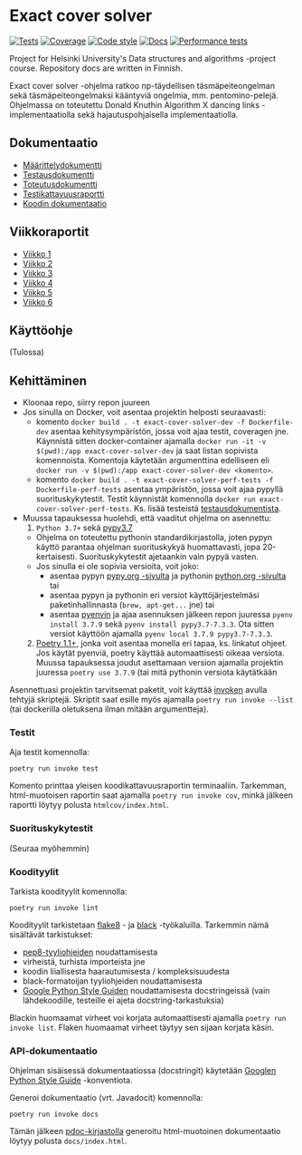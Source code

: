 # Exact cover solver

[![Tests](https://github.com/otahontas/exact-cover-solver/workflows/Tests/badge.svg)](https://github.com/otahontas/exact-cover-solver/actions?query=workflow%3ATests)
[![Coverage](https://coveralls.io/repos/github/otahontas/exact-cover-solver/badge.svg?branch=master)](https://coveralls.io/github/otahontas/exact-cover-solver?branch=master)
[![Code style](https://github.com/otahontas/exact-cover-solver/workflows/Code%20style/badge.svg)](https://github.com/otahontas/exact-cover-solver/actions?query=workflow%3A%22Code+style%22)
[![Docs](https://github.com/otahontas/exact-cover-solver/workflows/Docs/badge.svg)](https://github.com/otahontas/exact-cover-solver/actions?query=workflow%4ADocs)
[![Performance tests](https://github.com/otahontas/exact-cover-solver/workflows/Performance%20tests/badge.svg)](https://github.com/otahontas/exact-cover-solver/actions?query=workflow%3A%22Performance+tests%22)

Project for Helsinki University's Data structures and algorithms -project course. Repository docs are written in Finnish.

Exact cover solver -ohjelma ratkoo np-täydellisen täsmäpeiteongelman sekä täsmäpeiteongelmaksi kääntyviä ongelmia, mm. pentomino-pelejä. Ohjelmassa on toteutettu Donald Knuthin Algorithm X dancing links -implementaatiolla sekä hajautuspohjaisella implementaatiolla.

## Dokumentaatio
- [Määrittelydokumentti](docs/maarittely.md)
- [Testausdokumentti](docs/testaus.md)
- [Toteutusdokumentti](docs/toteutus.md)
- [Testikattavuusraportti](https://coveralls.io/github/otahontas/exact-cover-solver?branch=master)
- [Koodin dokumentaatio](https://otahontas.github.io/exact-cover-solver/)

## Viikkoraportit
- [Viikko 1](docs/raportit/viikko1.md)
- [Viikko 2](docs/raportit/viikko2.md)
- [Viikko 3](docs/raportit/viikko3.md)
- [Viikko 4](docs/raportit/viikko4.md)
- [Viikko 5](docs/raportit/viikko5.md)
- [Viikko 6](docs/raportit/viikko6.md)

## Käyttöohje

(Tulossa)

## Kehittäminen

- Kloonaa repo, siirry repon juureen
- Jos sinulla on Docker, voit asentaa projektin helposti seuraavasti:
  - komento `docker build . -t exact-cover-solver-dev -f Dockerfile-dev` asentaa kehitysympäristön, jossa voit ajaa testit, coveragen jne. Käynnistä sitten docker-container ajamalla `docker run -it -v $(pwd):/app exact-cover-solver-dev` ja saat listan sopivista komennoista. Komentoja käytetään argumenttina edelliseen eli `docker run -v $(pwd):/app exact-cover-solver-dev <komento>`.
  - komento `docker build . -t exact-cover-solver-perf-tests -f Dockerfile-perf-tests` asentaa ympäristön, jossa voit ajaa pypyllä suorituskykytestit. Testit käynnistät komennolla `docker run exact-cover-solver-perf-tests`. Ks. lisää testeistä [testausdokumentista](docs/testaus.md).
- Muussa tapauksessa huolehdi, että vaaditut ohjelma on asennettu:
  1. `Python 3.7+` sekä [pypy3.7](https://www.pypy.org/download.html) 
    - Ohjelma on toteutettu pythonin standardikirjastolla, joten pypyn käyttö parantaa ohjelman suorituskykyä huomattavasti, jopa 20-kertaisesti. Suorituskykytestit ajetaankin vain pypyä vasten.
    - Jos sinulla ei ole sopivia versioita, voit joko:
      - asentaa pypyn [pypy.org -sivulta](https://www.pypy.org/download.html) ja pythonin [python.org -sivulta](https://www.python.org/downloads/) tai
      - asentaa pypyn ja pythonin eri versiot käyttöjärjestelmäsi paketinhallinnasta (`brew, apt-get...` jne) tai
      - asentaa [pyenvin](https://github.com/pyenv/pyenv) ja ajaa asennuksen jälkeen repon juuressa `pyenv install 3.7.9` sekä `pyenv install pypy3.7-7.3.3`. Ota sitten versiot käyttöön ajamalla `pyenv local 3.7.9 pypy3.7-7.3.3`.
  2. [Poetry 1.1+](https://python-poetry.org/docs/#installation), jonka voit asentaa monella eri tapaa, ks. linkatut ohjeet. Jos käytät pyenviä, poetry käyttää automaattisesti oikeaa versiota. Muussa tapauksessa joudut asettamaan version ajamalla projektin juuressa `poetry use 3.7.9` (tai mitä pythonin versiota käytätkään

Asennettuasi projektin tarvitsemat paketit, voit käyttää [invoken](https://www.pyinvoke.org/) avulla tehtyjä skriptejä. Skriptit saat esille myös ajamalla `poetry run invoke --list` (tai dockerilla oletuksena ilman mitään argumentteja).


### Testit

Aja testit komennolla:

```
poetry run invoke test
```

Komento printtaa yleisen koodikattavuusraportin terminaaliin. Tarkemman, html-muotoisen raportin saat ajamalla `poetry run invoke cov`, minkä jälkeen raportti löytyy polusta `htmlcov/index.html`.

### Suorituskykytestit

(Seuraa myöhemmin)

### Koodityylit


Tarkista koodityylit komennolla:

```
poetry run invoke lint
```

Koodityylit tarkistetaan [flake8](https://flake8.pycqa.org/en/latest/index.html) - ja [black](https://black.readthedocs.io/en/stable/) -työkaluilla. Tarkemmin nämä sisältävät tarkistukset:
- [pep8-tyyliohjeiden](https://www.python.org/dev/peps/pep-0008/) noudattamisesta
- virheistä, turhista importeista jne
- koodin liiallisesta haarautumisesta / kompleksisuudesta
- black-formatoijan tyyliohjeiden noudattamisesta
- [Google Python Style Guiden](https://www.python.org/dev/peps/pep-0257/) noudattamisesta docstringeissä (vain lähdekoodille, testeille ei ajeta docstring-tarkastuksia)

Blackin huomaamat virheet voi korjata automaattisesti ajamalla `poetry run invoke list`. Flaken huomaamat virheet täytyy sen sijaan korjata käsin.

### API-dokumentaatio

Ohjelman sisäisessä dokumentaatiossa (docstringit) käytetään [Googlen Python Style Guide](https://google.github.io/styleguide/pyguide.html) -konventiota.

Generoi dokumentaatio (vrt. Javadocit) komennolla:

```
poetry run invoke docs
```

Tämän jälkeen [pdoc-kirjastolla](https://pdoc3.github.io/pdoc/) generoitu html-muotoinen dokumentaatio löytyy polusta `docs/index.html`.


